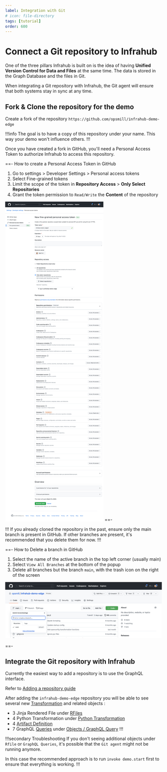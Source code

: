 ```yaml
---
label: Integration with Git
# icon: file-directory
tags: [tutorial]
order: 600
---
```


# Connect a Git repository to Infrahub

One of the three pillars Infrahub is built on is the idea of having **Unified Version Control for Data and Files** at the same time. The data is stored in the Graph Database and the files in Git.

When integrating a Git repository with Infrahub, the Git agent will ensure that both systems stay in sync at any time.

## Fork & Clone the repository for the demo

Create a fork of the repository `https://github.com/opsmill/infrahub-demo-edge`

!!!info
The goal is to have a copy of this repository under your name. This way your demo won't influence others.
!!!

Once you have created a fork in GitHub, you'll need a Personal Access Token to authorize Infrahub to access this repository.

==- How to create a Personal Access Token in GitHub

  1. Go to settings > Developer Settings > Personal access tokens
  2. Select Fine-grained tokens
  3. Limit the scope of the token in **Repository Access** > **Only Select Repositories**
  4. Grant the token permission to `Read/Write` the **Content** of the repository

  ![Fine-Grained Token](../../media/github_fined_grain_access_token_setup.png)
==-

!!!
If you already cloned the repository in the past, ensure only the main branch is present in GitHub.
If other branches are present, it's recommended that you delete them for now.
!!!

==- How to Delete a branch in GitHub

  1. Select the name of the active branch in the top left corner (usually main)
  2. Select `View All Branches` at the bottom of the popup
  3. Delete all branches but the branch `main`, with the trash icon on the right of the screen

  ![View all Branches](../../media/github_view_all_branches.png)

==-

## Integrate the Git repository with Infrahub

Currently the easiest way to add a repository is to use the GraphQL interface.

Refer to [Adding a repository guide](/guides/repository)

After adding the `infrahub-demo-edge` repository you will be able to see several new [Transformation](/topics/transformation) and related objects :

- 3 Jinja Rendered File under [RFiles](http://localhost:8000/objects/CoreRFile/)
- 4 Python Transformation under [Python Transformation](http://localhost:8000/objects/CoreTransformation)
- 4 [Artifact Definition](http://localhost:8000/objects/CoreArtifactDefinition)
- 7 GraphQL [Queries](/topics/graphql) under [Objects / GraphQL Query](http://localhost:8000/objects/GraphQLQuery/)
!!!

!!!secondary Troubleshooting
If you don't seeing additional objects under `Rfile` or `GraphQL Queries`, it's possible that the `Git agent` might not be running anymore.

In this case the recommended approach is to run `invoke demo.start` first to ensure that everything is working.
!!!
